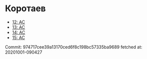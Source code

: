 # Коротаев
- [12: AC](12.md)
- [13: AC](13.md)
- [14: AC](14.md)
- [15: AC](15.md)

Commit: 974717cee39a13170ced6f8c198bc57335ba9689
 fetched at: 20201001-090427
